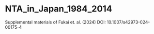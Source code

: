 # NTA_in_Japan_1984_2014
Supplemental materials of Fukai et. al. (2024) 
DOI: 10.1007/s42973-024-00175-4
